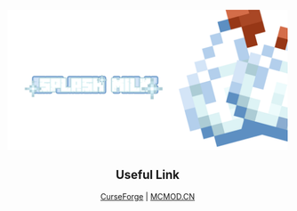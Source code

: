 ![Cover](ghassets/Github%20Social%20Preview.png)

<h2 align="center">Useful Link</h2>
    
<p align="center"><a href="https://www.curseforge.com/minecraft/mc-mods/the-splash-milk">CurseForge</a> | <a href="https://www.mcmod.cn/class/5402.html">MCMOD.CN</a></p>
